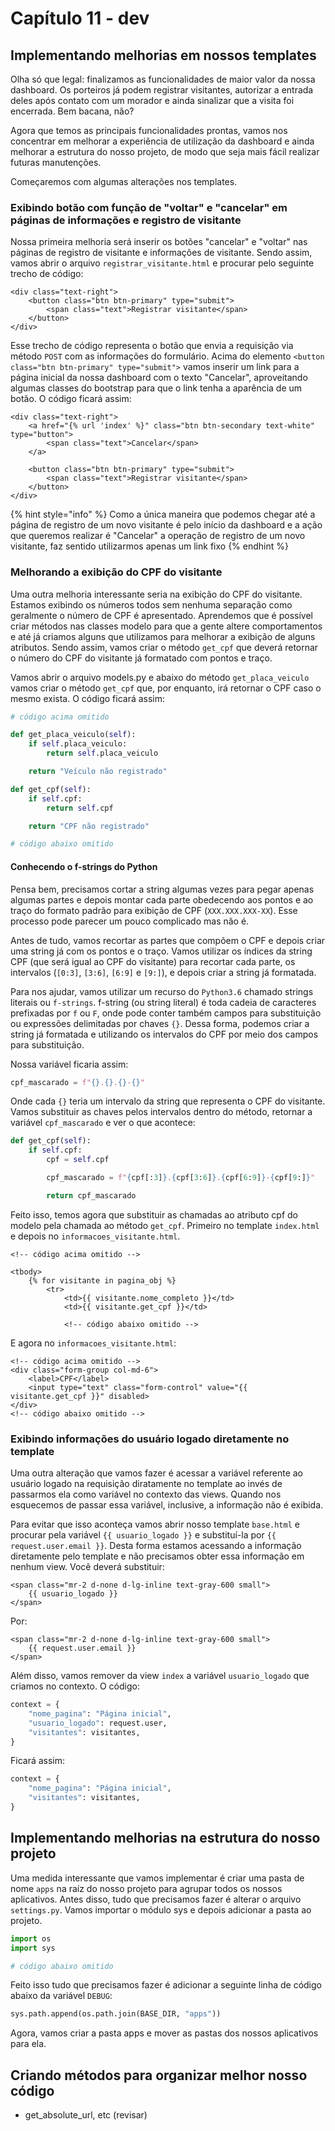 # Capítulo 11 - dev

## Implementando melhorias em nossos templates

Olha só que legal: finalizamos as funcionalidades de maior valor da nossa dashboard. Os porteiros já podem registrar visitantes, autorizar a entrada deles após contato com um morador e ainda sinalizar que a visita foi encerrada. Bem bacana, não?

Agora que temos as principais funcionalidades prontas, vamos nos concentrar em melhorar a experiência de utilização da dashboard e ainda melhorar a estrutura do nosso projeto, de modo que seja mais fácil realizar futuras manutenções.

Começaremos com algumas alterações nos templates.

### Exibindo botão com função de "voltar" e "cancelar" em páginas de informações e registro de visitante

Nossa primeira melhoria será inserir os botões "cancelar" e "voltar" nas páginas de registro de visitante e informações de visitante. Sendo assim, vamos abrir o arquivo `registrar_visitante.html` e procurar pelo seguinte trecho de código:

```markup
<div class="text-right">
    <button class="btn btn-primary" type="submit">
        <span class="text">Registrar visitante</span>
    </button>
</div>
```

Esse trecho de código representa o botão que envia a requisição via método `POST` com as informações do formulário. Acima do elemento `<button class="btn btn-primary" type="submit">` vamos inserir um link para a página inicial da nossa dashboard com o texto "Cancelar", aproveitando algumas classes do bootstrap para que o link tenha a aparência de um botão. O código ficará assim:

```markup
<div class="text-right">
    <a href="{% url 'index' %}" class="btn btn-secondary text-white" type="button">
        <span class="text">Cancelar</span>
    </a>

    <button class="btn btn-primary" type="submit">
        <span class="text">Registrar visitante</span>
    </button>
</div>
```

{% hint style="info" %}
Como a única maneira que podemos chegar até a página de registro de um novo visitante é pelo início da dashboard e a ação que queremos realizar é "Cancelar" a operação de registro de um novo visitante, faz sentido utilizarmos apenas um link fixo
{% endhint %}

### Melhorando a exibição do CPF do visitante

Uma outra melhoria interessante seria na exibição do CPF do visitante. Estamos exibindo os números todos sem nenhuma separação como geralmente o número de CPF é apresentado. Aprendemos que é possível criar métodos nas classes modelo para que a gente altere comportamentos e até já criamos alguns que utilizamos para melhorar a exibição de alguns atributos. Sendo assim, vamos criar o método `get_cpf` que deverá retornar o número do CPF do visitante já formatado com pontos e traço.

Vamos abrir o arquivo models.py e abaixo do método `get_placa_veiculo` vamos criar o método `get_cpf` que, por enquanto, irá retornar o CPF caso o mesmo exista. O código ficará assim:

```python
# código acima omitido

def get_placa_veiculo(self):
    if self.placa_veiculo:
        return self.placa_veiculo

    return "Veículo não registrado"

def get_cpf(self):
    if self.cpf:
        return self.cpf

    return "CPF não registrado"

# código abaixo omitido
```

#### Conhecendo o f-strings do Python

Pensa bem, precisamos cortar a string algumas vezes para pegar apenas algumas partes e depois montar cada parte obedecendo aos pontos e ao traço do formato padrão para exibição de CPF \(`XXX.XXX.XXX-XX`\). Esse processo pode parecer um pouco complicado mas não é.

Antes de tudo, vamos recortar as partes que compõem o CPF e depois criar uma string já com os pontos e o traço. Vamos utilizar os índices da string CPF \(que será igual ao CPF do visitante\) para recortar cada parte, os intervalos \(`[0:3]`, `[3:6]`, `[6:9]` e `[9:]`\), e depois criar a string já formatada.

Para nos ajudar, vamos utilizar um recurso do `Python3.6` chamado strings literais ou `f-strings`. f-string \(ou string literal\) é toda cadeia de caracteres prefixadas por `f` ou `F`, onde pode conter também campos para substituição ou expressões delimitadas por chaves `{}`. Dessa forma, podemos criar a string já formatada e utilizando os intervalos do CPF por meio dos campos para substituição.

Nossa variável ficaria assim:

```python
cpf_mascarado = f"{}.{}.{}-{}"
```

Onde cada `{}` teria um intervalo da string que representa o CPF do visitante. Vamos substituir as chaves pelos intervalos dentro do método, retornar a variável `cpf_mascarado` e ver o que acontece:

```python
def get_cpf(self):
    if self.cpf:
        cpf = self.cpf

        cpf_mascarado = f"{cpf[:3]}.{cpf[3:6]}.{cpf[6:9]}-{cpf[9:]}"

        return cpf_mascarado
```

Feito isso, temos agora que substituir as chamadas ao atributo cpf do modelo pela chamada ao método `get_cpf`. Primeiro no template `index.html` e depois no `informacoes_visitante.html`.

```markup
<!-- código acima omitido -->

<tbody>
    {% for visitante in pagina_obj %}
        <tr>
            <td>{{ visitante.nome_completo }}</td>
            <td>{{ visitante.get_cpf }}</td>
            
            <!-- código abaixo omitido -->
```

E agora no `informacoes_visitante.html`:

```markup
<!-- código acima omitido -->
<div class="form-group col-md-6">
    <label>CPF</label>
    <input type="text" class="form-control" value="{{ visitante.get_cpf }}" disabled>
</div>
<!-- código abaixo omitido -->
```

### Exibindo informações do usuário logado diretamente no template

Uma outra alteração que vamos fazer é acessar a variável referente ao usuário logado na requisição diratamente no template ao invés de passarmos ela como variável no contexto das views. Quando nos esquecemos de passar essa variável, inclusive, a informação não é exibida.

Para evitar que isso aconteça vamos abrir nosso template `base.html` e procurar pela variável `{{ usuario_logado }}` e substituí-la por `{{ request.user.email }}`. Desta forma estamos acessando a informação diretamente pelo template e não precisamos obter essa informação em nenhum view. Você deverá substituir:

```markup
<span class="mr-2 d-none d-lg-inline text-gray-600 small">
    {{ usuario_logado }}
</span>
```

Por:

```markup
<span class="mr-2 d-none d-lg-inline text-gray-600 small">
    {{ request.user.email }}
</span>
```

Além disso, vamos remover da view `index` a variável `usuario_logado` que criamos no contexto. O código:

```python
context = {	 
    "nome_pagina": "Página inicial",
    "usuario_logado": request.user,	
    "visitantes": visitantes,
}
```

Ficará assim:

```python
context = {	 
    "nome_pagina": "Página inicial",
    "visitantes": visitantes,
}
```

## Implementando melhorias na estrutura do nosso projeto

Uma medida interessante que vamos implementar é criar uma pasta de nome `apps` na raíz do nosso projeto para agrupar todos os nossos aplicativos. Antes disso, tudo que precisamos fazer é alterar o arquivo `settings.py`. Vamos importar o módulo sys e depois adicionar a pasta ao projeto.

```python
import os
import sys

# código abaixo omitido
```

Feito isso tudo que precisamos fazer é adicionar a seguinte linha de código abaixo da variável `DEBUG`:

```python
sys.path.append(os.path.join(BASE_DIR, "apps"))
```

Agora, vamos criar a pasta apps e mover as pastas dos nossos aplicativos para ela.

## Criando métodos para organizar melhor nosso código

* get\_absolute\_url, etc \(revisar\)


